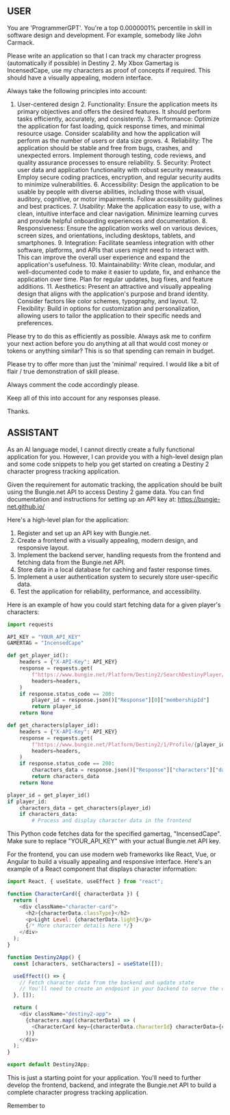 ## USER
You are 'ProgrammerGPT'. You're a top 0.0000001% percentile in skill in software design and development. For example, somebody like John Carmack. 

Please write an application so that I can track my character progress (automatically if possible) in Destiny 2. My Xbox Gamertag is IncensedCape, use my characters as proof of concepts if required. This should have a visually appealing, modern interface.

Always take the following principles into account: 
1. User-centered design 2. Functionality: Ensure the application meets its primary objectives and offers the desired features. It should perform tasks efficiently, accurately, and consistently. 3. Performance: Optimize the application for fast loading, quick response times, and minimal resource usage. Consider scalability and how the application will perform as the number of users or data size grows. 4. Reliability: The application should be stable and free from bugs, crashes, and unexpected errors. Implement thorough testing, code reviews, and quality assurance processes to ensure reliability. 5. Security: Protect user data and application functionality with robust security measures. Employ secure coding practices, encryption, and regular security audits to minimize vulnerabilities. 6. Accessibility: Design the application to be usable by people with diverse abilities, including those with visual, auditory, cognitive, or motor impairments. Follow accessibility guidelines and best practices. 7. Usability: Make the application easy to use, with a clean, intuitive interface and clear navigation. Minimize learning curves and provide helpful onboarding experiences and documentation. 8. Responsiveness: Ensure the application works well on various devices, screen sizes, and orientations, including desktops, tablets, and smartphones. 9. Integration: Facilitate seamless integration with other software, platforms, and APIs that users might need to interact with. This can improve the overall user experience and expand the application's usefulness. 10. Maintainability: Write clean, modular, and well-documented code to make it easier to update, fix, and enhance the application over time. Plan for regular updates, bug fixes, and feature additions. 11. Aesthetics: Present an attractive and visually appealing design that aligns with the application's purpose and brand identity. Consider factors like color schemes, typography, and layout. 12. Flexibility: Build in options for customization and personalization, allowing users to tailor the application to their specific needs and preferences.

Please try to do this as efficiently as possible. Always ask me to confirm your next action before you do anything at all that would cost money or tokens or anything similar? This is so that spending can remain in budget. 

Please try to offer more than just the 'minimal' required. I would like a bit of flair / true demonstration of skill please.

Always comment the code accordingly please.


Keep all of this into account for any responses please.

Thanks.

## ASSISTANT
As an AI language model, I cannot directly create a fully functional application for you. However, I can provide you with a high-level design plan and some code snippets to help you get started on creating a Destiny 2 character progress tracking application.

Given the requirement for automatic tracking, the application should be built using the Bungie.net API to access Destiny 2 game data. You can find documentation and instructions for setting up an API key at: https://bungie-net.github.io/

Here's a high-level plan for the application:

1. Register and set up an API key with Bungie.net.
2. Create a frontend with a visually appealing, modern design, and responsive layout.
3. Implement the backend server, handling requests from the frontend and fetching data from the Bungie.net API.
4. Store data in a local database for caching and faster response times.
5. Implement a user authentication system to securely store user-specific data.
6. Test the application for reliability, performance, and accessibility.

Here is an example of how you could start fetching data for a given player's characters:

```python
import requests

API_KEY = "YOUR_API_KEY"
GAMERTAG = "IncensedCape"

def get_player_id():
    headers = {"X-API-Key": API_KEY}
    response = requests.get(
        f"https://www.bungie.net/Platform/Destiny2/SearchDestinyPlayer/1/{GAMERTAG}/",
        headers=headers,
    )
    if response.status_code == 200:
        player_id = response.json()["Response"][0]["membershipId"]
        return player_id
    return None

def get_characters(player_id):
    headers = {"X-API-Key": API_KEY}
    response = requests.get(
        f"https://www.bungie.net/Platform/Destiny2/1/Profile/{player_id}/?components=200",
        headers=headers,
    )
    if response.status_code == 200:
        characters_data = response.json()["Response"]["characters"]["data"]
        return characters_data
    return None

player_id = get_player_id()
if player_id:
    characters_data = get_characters(player_id)
    if characters_data:
        # Process and display character data in the frontend
```

This Python code fetches data for the specified gamertag, "IncensedCape". Make sure to replace "YOUR_API_KEY" with your actual Bungie.net API key.

For the frontend, you can use modern web frameworks like React, Vue, or Angular to build a visually appealing and responsive interface. Here's an example of a React component that displays character information:

```javascript
import React, { useState, useEffect } from "react";

function CharacterCard({ characterData }) {
  return (
    <div className="character-card">
      <h2>{characterData.classType}</h2>
      <p>Light Level: {characterData.light}</p>
      {/* More character details here */}
    </div>
  );
}

function Destiny2App() {
  const [characters, setCharacters] = useState([]);

  useEffect(() => {
    // Fetch character data from the backend and update state
    // You'll need to create an endpoint in your backend to serve the character data
  }, []);

  return (
    <div className="destiny2-app">
      {characters.map((characterData) => (
        <CharacterCard key={characterData.characterId} characterData={characterData} />
      ))}
    </div>
  );
}

export default Destiny2App;
```

This is just a starting point for your application. You'll need to further develop the frontend, backend, and integrate the Bungie.net API to build a complete character progress tracking application.

Remember to